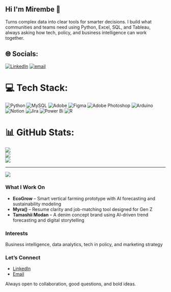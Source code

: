 ## Hi I'm Mirembe 👋

Turns complex data into clear tools for smarter decisions. I build what communities and teams need using Python, Excel, SQL, and Tableau, always asking how tech, policy, and business intelligence can work together.
## 🌐 Socials:
[![LinkedIn](https://img.shields.io/badge/LinkedIn-%230077B5.svg?logo=linkedin&logoColor=white)](https://linkedin.com/in/https://www.linkedin.com/in/mirembe-ddumba/) [![email](https://img.shields.io/badge/Email-D14836?logo=gmail&logoColor=white)](mailto:mddumba11@gmail.com) 

# 💻 Tech Stack:
![Python](https://img.shields.io/badge/python-3670A0?style=for-the-badge&logo=python&logoColor=ffdd54) ![MySQL](https://img.shields.io/badge/mysql-4479A1.svg?style=for-the-badge&logo=mysql&logoColor=white) ![Adobe](https://img.shields.io/badge/adobe-%23FF0000.svg?style=for-the-badge&logo=adobe&logoColor=white) ![Figma](https://img.shields.io/badge/figma-%23F24E1E.svg?style=for-the-badge&logo=figma&logoColor=white) ![Adobe Photoshop](https://img.shields.io/badge/adobe%20photoshop-%2331A8FF.svg?style=for-the-badge&logo=adobe%20photoshop&logoColor=white) ![Arduino](https://img.shields.io/badge/-Arduino-00979D?style=for-the-badge&logo=Arduino&logoColor=white) ![Notion](https://img.shields.io/badge/Notion-%23000000.svg?style=for-the-badge&logo=notion&logoColor=white) ![Jira](https://img.shields.io/badge/jira-%230A0FFF.svg?style=for-the-badge&logo=jira&logoColor=white) ![Power Bi](https://img.shields.io/badge/power_bi-F2C811?style=for-the-badge&logo=powerbi&logoColor=black) ![R](https://img.shields.io/badge/r-%23276DC3.svg?style=for-the-badge&logo=r&logoColor=white)
# 📊 GitHub Stats:
![](https://github-readme-stats.vercel.app/api?username=MirembeD&theme=dark&hide_border=false&include_all_commits=false&count_private=false)<br/>
![](https://nirzak-streak-stats.vercel.app/?user=MirembeD&theme=dark&hide_border=false)<br/>
![](https://github-readme-stats.vercel.app/api/top-langs/?username=MirembeD&theme=dark&hide_border=false&include_all_commits=false&count_private=false&layout=compact)

---
[![](https://visitcount.itsvg.in/api?id=MirembeD&icon=0&color=0)](https://visitcount.itsvg.in)

<!-- Proudly created with GPRM ( https://gprm.itsvg.in ) -->


### What I Work On
- **EcoGrow** – Smart vertical farming prototype with AI forecasting and sustainability modeling  
- **Myra()** – Resume clarity and job-matching tool designed for Gen Z  
- **Tamashii Modan** – A denim concept brand using AI-driven trend forecasting and digital storytelling

### Interests
Business intelligence, data analytics, tech in policy, and marketing strategy

### Let’s Connect
- [LinkedIn](https://www.linkedin.com/in/mirembe-ddumba)  
- [Email](mailto:mddumba11@gmail.com)

Always open to collaboration, good questions, and bold ideas.


